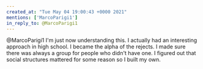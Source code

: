 ```yaml
---
created_at: "Tue May 04 19:00:43 +0000 2021"
mentions: ['MarcoParigi1']
in_reply_to: @MarcoParigi1
---
```


@MarcoParigi1 I'm just now understanding this. I actually had an interesting approach in high school. I became the alpha of the rejects. I made sure there was always a group for people who didn't have one. I figured out that social structures mattered for some reason so I built my own.